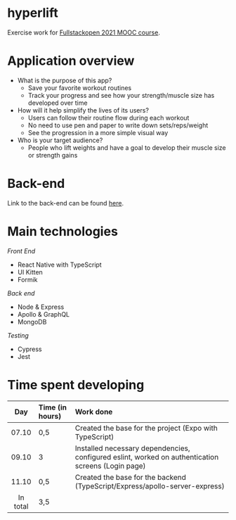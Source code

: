 # hyperlift
Exercise work for [Fullstackopen 2021 MOOC course](https://fullstackopen.com/).

# Application overview

- What is the purpose of this app?
    - Save your favorite workout routines
    - Track your progress and see how your strength/muscle size has developed over time
- How will it help simplify the lives of its users?
    - Users can follow their routine flow during each workout
    - No need to use pen and paper to write down sets/reps/weight
    - See the progression in a more simple visual way
- Who is your target audience?
    - People who lift weights and have a goal to develop their muscle size or strength gains

# Back-end
Link to the back-end can be found [here](https://github.com/didzis1/hyperlift-backend).
    
# Main technologies
*Front End*
- React Native with TypeScript
- UI Kitten
- Formik

*Back end*
- Node & Express
- Apollo & GraphQL
- MongoDB

*Testing*
- Cypress
- Jest


# Time spent developing

| Day   | Time (in hours) | Work done |
| :----:|:-----| :-----|
| 07.10 | 0,5    | Created the base for the project (Expo with TypeScript) |
| 09.10 | 3    | Installed necessary dependencies, configured eslint, worked on authentication screens (Login page) |
| 11.10 | 0,5    | Created the base for the backend (TypeScript/Express/apollo-server-express) |
| In total   | 3,5   | | 
